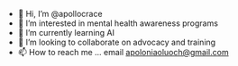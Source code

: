 - 👋 Hi, I’m @apollocrace
- 👀 I’m interested in mental health awareness programs 
- 🌱 I’m currently learning AI
- 💞️ I’m looking to collaborate on advocacy and training 
- 📫 How to reach me ... email apoloniaoluoch@gmail.com

<!---
apollocrace/apollocrace is a ✨ special ✨ repository because its `README.md` (this file) appears on your GitHub profile.
You can click the Preview link to take a look at your changes.
--->
